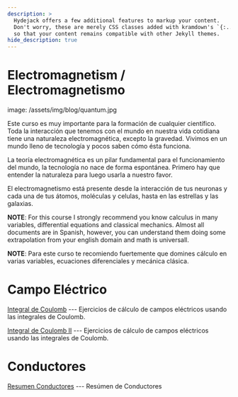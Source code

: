 ```yaml
---
description: >
  Hydejack offers a few additional features to markup your content.
  Don't worry, these are merely CSS classes added with kramdown's `{:...}` syntax,
  so that your content remains compatible with other Jekyll themes.
hide_description: true
---
```


# Electromagnetism / Electromagnetismo

image: /assets/img/blog/quantum.jpg


Este curso es muy importante para la formación de cualquier científico. Toda la interacción que tenemos con el mundo en nuestra vida cotidiana tiene una naturaleza electromagnética, excepto la gravedad. Vivimos en un mundo lleno de tecnología y pocos saben cómo ésta funciona. 

La teoría electromagnética es un pilar fundamental para el funcionamiento del mundo, la tecnología no nace de forma espontánea. Primero hay que entender la naturaleza para luego usarla a nuestro favor.

El electromagnetismo está presente desde la interacción de  tus neuronas y cada una de tus átomos, moléculas y celulas, hasta en  las estrellas y las galaxias.

**NOTE**: For this course I strongly recommend you know calculus in many variables, differential equations and classical mechanics. Almost all documents are in Spanish, however,  you can understand them doing some extrapolation from your english domain and math is universall.

**NOTE**: Para este curso te recomiendo fuertemente que domines cálculo en varias variables, ecuaciones diferenciales y mecánica clásica.


# Campo Eléctrico

[Integral de Coulomb](https://drive.google.com/file/d/1GmAe1T22fhpqSTj7wvUJ4z1xTXDTTE-G/view?usp=sharing) --- Ejercicios de cálculo de campos eléctricos usando las integrales de Coulomb. 


[Integral de Coulomb II](https://drive.google.com/file/d/1haepUHjz8HykGV6yeCnlq4WimNsVom1N/view?usp=sharing)  ---  Ejercicios de cálculo de campos eléctricos usando las integrales de Coulomb. 

# Conductores

[Resumen Conductores](https://drive.google.com/file/d/1DuYSy9pLAqzWt6TZRZRVi_GWwJhhno8t/view?usp=sharing) --- Resúmen de Conductores

